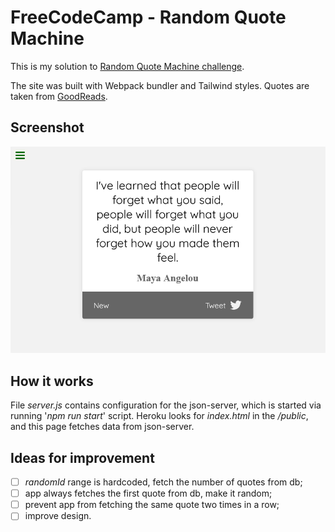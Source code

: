 # FreeCodeCamp - Random Quote Machine

This is my solution to [Random Quote Machine challenge](https://www.freecodecamp.org/learn/front-end-development-libraries/front-end-development-libraries-projects/build-a-random-quote-machine).

The site was built with Webpack bundler and Tailwind styles.
Quotes are taken from [GoodReads](https://www.goodreads.com/quotes).

## Screenshot

![](./screenshot.png)

## How it works

File *server.js* contains configuration for the json-server, which is started via running '*npm run start*' script. Heroku looks for *index.html* in the */public*, and this page fetches data from json-server.

## Ideas for improvement

- [ ] *randomId* range is hardcoded, fetch the number of quotes from db;
- [ ] app always fetches the first quote from db, make it random;
- [ ] prevent app from fetching the same quote two times in a row;
- [ ] improve design.
